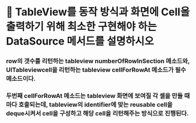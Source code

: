 # 🍎 TableView를 동작 방식과 화면에 Cell을 출력하기 위해 최소한 구현해야 하는 DataSource 메서드를 설명하시오



### row의 갯수를 리턴하는 tableview numberOfRowInSection 메소드와, UITableviewcell을 리턴하는 tableview cellForRowAt 메소드가 필수 메소드이다.

### 두번째 cellForRowAt 메소드는 tableview 화면에 보여질 각 셀을 만들 때마다 호출되는데, tableview의 identifier에 맞는 reusable cell을 deque시켜서 cell을 구성하고 해당 cell을 리턴해주는 방식으로 진행된다.